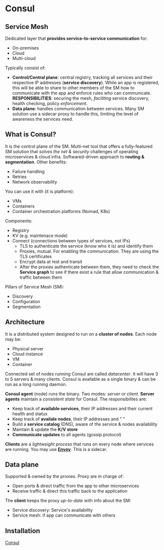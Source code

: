 # Consul

## Service Mesh
Dedicated layer that **provides service-to-service communication** for:
- On-premises
- Cloud
- Multi-cloud

Typically consist of:
- **Control/Central plane**: central registry, tracking all services and their respective IP addresses 
(**service discovery**). While an app is registered, this will be able to share to other members of the 
SM how to communicate with the app and enforce rules who can communicate. **RESPONSIBILITIES**: securing 
the mesh, *faciliting* service discovery, health checking, policy *enforcement*.
- **Data plane**: handles communication between services. Many SM solution use a sidecar proxy to handle 
this, limiting the level of awareness the services need.

## What is Consul?
It is the control plane of the SM. Multi-net tool that offers a fully-featured SM solution that *solves the net & security* challenges of operating microservices & cloud infra. Softwared-driven approach to 
**routing & segmentation**. Other benefits:
- Failure handling
- Retries
- Network observability

You can use it with (it is platform):
- VMs
- Containers
- Container orchestration platforms (Nomad, K8s)

Components:
- Registry
- KV (e.g. maintenace mode)
- Connect (connections between types of services, not IPs)
    - TLS to authenticate the service (know who it is) and identify them
    - Proxies, mutual. For enabling the communication. They are using the TLS certificates
    - Encrypt data at rest and transit
    - After the proxies authenticate between them, they need to check the **Service graph** to see if 
    there exist a rule that allow communication & traffic between them

Pillars of Service Mesh (SM):
- Discovery
- Configuration
- Segmentation

## Architecture
It is a distributed system designed to run on a **cluster of nodes**. Each node may be:
- Physical server
- Cloud instance
- VM
- Container

Connected set of nodes running Consul are called *datacenter*. It will have 3 to 5 servers & many clients. Consul is available as a single binary & can be run as a long running daemon.

**Consul agent** (node) runs the binary. Two modes: *server* or *client*. **Server agents** maintain a *consistent state* for Consul. The responsibilites are:
- Keep track of **available services**, their IP addresses and their current health and status
- Keep track of **availale nodes**, their IP addresses and " "
- Build a **service catalog** (DNS), aware of the service & nodes availability
- Maintain & update the **K/V store**
- **Communicate updates** to all agents (gossip protocol)

**Clients** are a *lightweight process* that runs on every node where services are running. You may use 
[**Envoy**](https://www.envoyproxy.io). This is a sidecar.

## Data plane
Supported & owned by the proxies. Proxy are in charge of:
- Open ports & direct traffic from the app to other microservices
- Receive traffic & direct this traffic back to the application

The **client** keeps the proxy *up-to-date* with info about the SM:
- Service discovery: Service's availability
- Service mesh: if app can communicate with others

## Installation
[Consul](https://learn.hashicorp.com/tutorials/consul/get-started-install?in=consul/getting-started)